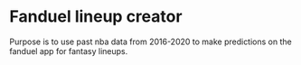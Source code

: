 # Fanduel lineup creator

Purpose is to use past nba data from 2016-2020 to make predictions on the fanduel app for fantasy lineups.
